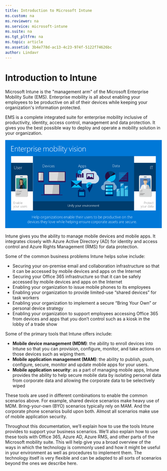 ```yaml
---
title: Introduction to Microsoft Intune
ms.custom: na
ms.reviewer: na
ms.service: microsoft-intune
ms.suite: na
ms.tgt_pltfrm: na
ms.topic: article
ms.assetid: 3b4e778d-ac13-4c23-974f-5122f74626bc
author: Lindavr
---
```

# Introduction to Intune
Microsoft Intune is the "management arm" of the Microsoft Enterprise Mobility Suite (EMS). Enterprise mobility is all about enabling your employees to be productive on all of their devices while keeping your organization's information protected.  

EMS is a complete integrated suite for enterprise mobility inclusive of productivity, identity, access control, management and data protection. It gives you the best possible way to deploy and operate a mobility solution in your organization.  

![Image of enterprise mobility vision](../media/em-vision.png)

Intune gives you the ability to manage mobile devices and mobile apps. It integrates closely with Azure Active Directory (AD) for identity and access control and Azure Rights Management (RMS) for data protection.  

Some of the common business problems Intune helps solve include:

* Securing your on-premise email and collaboration infrastructure so that it can be accessed by mobile devices and apps on the Internet
* Securing your Office 365 infrastructure so that it can be safely accessed by mobile devices and apps on the Internet
* Enabling your organization to issue mobile phones to its employees
* Enabling your organization to provide limited-use “shared devices” for task workers
* Enabling your organization to implement a secure “Bring Your Own” or personal device strategy
* Enabling your organization to support employees accessing Office 365 from devices and apps that you don’t control such as a kiosk in the lobby of a trade show

Some of the primary tools that Intune offers include:
* **Mobile device management (MDM)**: the ability to enroll devices into Intune so that you can provision, configure, monitor, and take actions on those devices such as wiping them.
* **Mobile application management (MAM)**: the ability to publish, push, configure, secure, monitor and update mobile apps for your users.
* **Mobile application security**: as a part of managing mobile apps, Intune provides the ability to help secure mobile data by isolating personal data from corporate data and allowing the corporate data to be selectively wiped

These tools are used in different combinations to enable the common scenarios above. For example, shared device scenarios make heavy use of MDM. Bring-your-own (BYO) scenarios typically rely on MAM. And the corporate phone scenarios build upon both. Almost all scenarios make use of mobile application security.

Throughout this documentation, we’ll explain how to use the tools Intune provides to support your business scenarios.  We’ll also explain how to use these tools with Office 365, Azure AD, Azure RMS, and other parts of the Microsoft mobility suite. This will help give you a broad overview of the ways in which the technology is commonly used and how it might be useful in your environment as well as procedures to implement them. The technology itself is very flexible and can be adapted to all sorts of scenarios beyond the ones we describe here.
